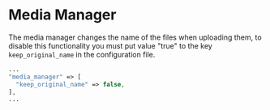 # Media Manager

The media manager changes the name of the files when uploading them, to disable this functionality you must put value "true" to the key `keep_original_name` in the configuration file.

``` php
...
"media_manager" => [
  "keep_original_name" => false,
],
...
```
